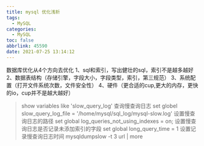 ```yaml
---
title: mysql 优化浅析
tags:
  - MySQL
categories:
  - MySQL
toc: false
abbrlink: 45590
date: 2021-07-25 13:14:12
---
```


数据库优化从4个方向去优化
1、sql和索引，写出健壮的sql，索引不是越多越好
2、数据表结构（存储引擎，字段大小，字段类型，索引，第三规范）
3、系统配置（打开文件系统次数，文件安全性）
4、硬件（更合适的cup,更大的内存，更快的io，cup并不是越大越好）

<!--more-->

> show variables like 'slow_query_log'  查询慢查询日志
> set globel slow_query_log_file = '/home/mysql/sql_log/mysql-slow.log'  设置慢查询日志的路径
> set global log_queries_not_using_indexes = on;    设置慢查询日志是否记录未添加索引的字段
> set global long_query_time = 1    设置记录慢查询日志时间
> mysqldumpslow -t 3 url | more



